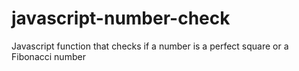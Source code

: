 # javascript-number-check
Javascript function that checks if a number is a perfect square or a Fibonacci number

